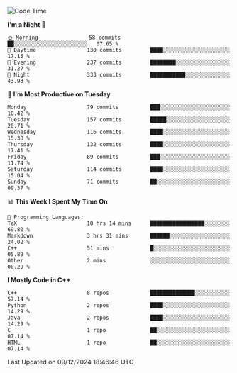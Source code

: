 <!--START_SECTION:waka-->
![Code Time](http://img.shields.io/badge/Code%20Time-207%20hrs%2040%20mins-blue)

**I'm a Night 🦉** 

```text
🌞 Morning                58 commits          ██░░░░░░░░░░░░░░░░░░░░░░░   07.65 % 
🌆 Daytime                130 commits         ████░░░░░░░░░░░░░░░░░░░░░   17.15 % 
🌃 Evening                237 commits         ████████░░░░░░░░░░░░░░░░░   31.27 % 
🌙 Night                  333 commits         ███████████░░░░░░░░░░░░░░   43.93 % 
```
📅 **I'm Most Productive on Tuesday** 

```text
Monday                   79 commits          ███░░░░░░░░░░░░░░░░░░░░░░   10.42 % 
Tuesday                  157 commits         █████░░░░░░░░░░░░░░░░░░░░   20.71 % 
Wednesday                116 commits         ████░░░░░░░░░░░░░░░░░░░░░   15.30 % 
Thursday                 132 commits         ████░░░░░░░░░░░░░░░░░░░░░   17.41 % 
Friday                   89 commits          ███░░░░░░░░░░░░░░░░░░░░░░   11.74 % 
Saturday                 114 commits         ████░░░░░░░░░░░░░░░░░░░░░   15.04 % 
Sunday                   71 commits          ██░░░░░░░░░░░░░░░░░░░░░░░   09.37 % 
```


📊 **This Week I Spent My Time On** 

```text
💬 Programming Languages: 
TeX                      10 hrs 14 mins      █████████████████░░░░░░░░   69.80 % 
Markdown                 3 hrs 31 mins       ██████░░░░░░░░░░░░░░░░░░░   24.02 % 
C++                      51 mins             █░░░░░░░░░░░░░░░░░░░░░░░░   05.89 % 
Other                    2 mins              ░░░░░░░░░░░░░░░░░░░░░░░░░   00.29 % 
```

**I Mostly Code in C++** 

```text
C++                      8 repos             ██████████████░░░░░░░░░░░   57.14 % 
Python                   2 repos             ████░░░░░░░░░░░░░░░░░░░░░   14.29 % 
Java                     2 repos             ████░░░░░░░░░░░░░░░░░░░░░   14.29 % 
C                        1 repo              ██░░░░░░░░░░░░░░░░░░░░░░░   07.14 % 
HTML                     1 repo              ██░░░░░░░░░░░░░░░░░░░░░░░   07.14 % 
```




 Last Updated on 09/12/2024 18:46:46 UTC
<!--END_SECTION:waka-->
